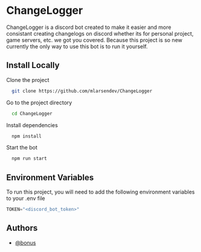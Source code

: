 # ChangeLogger

ChangeLogger is a discord bot created to make it easier and more consistant creating changelogs on discord whether its for personal project, game servers, etc. we got you covered. Because this project is so new currently the only way to use this bot is to run it yourself.

## Install Locally

Clone the project

```bash
  git clone https://github.com/mlarsendev/ChangeLogger
```

Go to the project directory

```bash
  cd ChangeLogger
```

Install dependencies

```bash
  npm install
```

Start the bot

```bash
  npm run start
```

## Environment Variables

To run this project, you will need to add the following environment variables to your .env file

```d
TOKEN="<discord_bot_token>"
```

## Authors

- [@bonus](https://www.github.com/mlarsendev)

